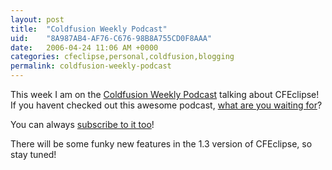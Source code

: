 ```yaml
---
layout: post
title:  "Coldfusion Weekly Podcast"
uid:	"8A987AB4-AF76-C676-98B8A755CD0F8AAA"
date:   2006-04-24 11:06 AM +0000
categories: cfeclipse,personal,coldfusion,blogging
permalink: coldfusion-weekly-podcast
---
```

<p>This week I am on the <a href="http://www.coldfusionweekly.com/">Coldfusion Weekly Podcast</a> talking about CFEclipse! If you havent checked out this awesome podcast, <a href="http://media.libsyn.com/media/coldfusionweekly/cfweekly_1.5_final.mp3">what are you waiting for</a>?</p>
<p>You can always <a href="http://phobos.apple.com/WebObjects/MZStore.woa/wa/viewPodcast?id=135268416&amp;s=143441">subscribe to it too</a>!</p>
<p>There will be some funky new features in the 1.3 version of CFEclipse, so stay tuned!</p>
<p>&nbsp;</p>